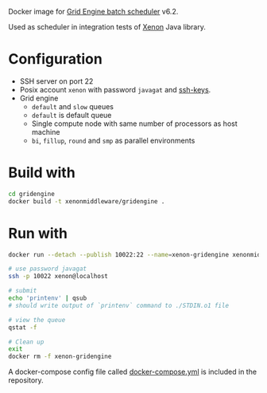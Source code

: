 Docker image for [Grid Engine batch scheduler](http://gridscheduler.sourceforge.net/) v6.2.

Used as scheduler in integration tests of [Xenon](nlesc.github.io/Xenon/) Java library.

# Configuration

* SSH server on port 22
* Posix account `xenon` with password `javagat` and [ssh-keys](https://github.com/NLeSC/xenon-docker-images/tree/master/unsafe-ssh-keys).
* Grid engine
    * `default` and `slow` queues
    * `default` is default queue
    * Single compute node with same number of processors as host machine
    * `bi`, `fillup`, `round` and `smp` as parallel environments

# Build with

```bash
cd gridengine
docker build -t xenonmiddleware/gridengine .
```

# Run with

```bash
docker run --detach --publish 10022:22 --name=xenon-gridengine xenonmiddleware/gridengine

# use password javagat
ssh -p 10022 xenon@localhost

# submit
echo 'printenv' | qsub
# should write output of `printenv` command to ./STDIN.o1 file

# view the queue
qstat -f

# Clean up
exit
docker rm -f xenon-gridengine
```

A docker-compose config file called [docker-compose.yml](https://github.com/NLeSC/xenon-docker-images/blob/master/xenon-gridengine/docker-compose.yml) is included in the repository.
